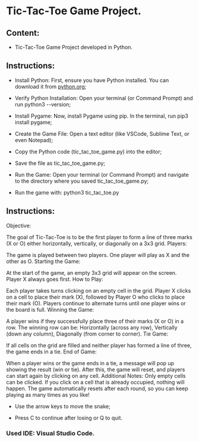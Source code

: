 # Tic-Tac-Toe Game Project.

## Content:

- Tic-Tac-Toe Game Project developed in Python.

## Instructions:

- Install Python: First, ensure you have Python installed. You can download it from [python.org](https://www.python.org/downloads/);

- Verify Python Installation: Open your terminal (or Command Prompt) and run python3 --version;

- Install Pygame: Now, install Pygame using pip. In the terminal, run pip3 install pygame;

- Create the Game File: Open a text editor (like VSCode, Sublime Text, or even Notepad);
  
- Copy the Python code (tic_tac_toe_game.py) into the editor;

- Save the file as tic_tac_toe_game.py;

- Run the Game: Open your terminal (or Command Prompt) and navigate to the directory where you saved tic_tac_toe_game.py;

- Run the game with: python3 tic_tac_toe.py

## Instructions:



Objective:

The goal of Tic-Tac-Toe is to be the first player to form a line of three marks (X or O) either horizontally, vertically, or diagonally on a 3x3 grid.
Players:

The game is played between two players.
One player will play as X and the other as O.
Starting the Game:

At the start of the game, an empty 3x3 grid will appear on the screen.
Player X always goes first.
How to Play:

Each player takes turns clicking on an empty cell in the grid.
Player X clicks on a cell to place their mark (X), followed by Player O who clicks to place their mark (O).
Players continue to alternate turns until one player wins or the board is full.
Winning the Game:

A player wins if they successfully place three of their marks (X or O) in a row.
The winning row can be:
Horizontally (across any row),
Vertically (down any column),
Diagonally (from corner to corner).
Tie Game:

If all cells on the grid are filled and neither player has formed a line of three, the game ends in a tie.
End of Game:

When a player wins or the game ends in a tie, a message will pop up showing the result (win or tie).
After this, the game will reset, and players can start again by clicking on any cell.
Additional Notes:
Only empty cells can be clicked. If you click on a cell that is already occupied, nothing will happen.
The game automatically resets after each round, so you can keep playing as many times as you like!


- Use the arrow keys to move the snake;

- Press C to continue after losing or Q to quit.

### Used IDE: Visual Studio Code.
